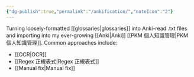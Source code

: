 ```yaml
---
{"dg-publish":true,"permalink":"/ankification/","noteIcon":"2"}
---
```


Turning loosely-formatted [[glossaries\|glossaries]] into Anki-read .txt files and importing into my ever-growing [[Anki\|Anki]] [[PKM 個人知識管理\|PKM 個人知識管理]]. Common approaches include:
- [[OCR\|OCR]]
- [[Regex 正規表式\|Regex 正規表式]]
- [[Manual fix\|Manual fix]]
